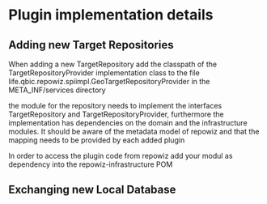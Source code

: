 # Plugin implementation details
## Adding new Target Repositories

When adding a new TargetRepository add the classpath of the TargetRepositoryProvider implementation class to the 
file life.qbic.repowiz.spiimpl.GeoTargetRepositoryProvider in the META_INF/services directory

the module for the repository needs to implement the interfaces TargetRepository and TargetRepositoryProvider,
furthermore the implementation has dependencies on the domain and the infrastructure modules. It should be aware of the 
metadata model of repowiz and that the mapping needs to be provided by each added plugin

In order to access the plugin code from repowiz add your modul as dependency into the 
repowiz-infrastructure POM

## Exchanging new Local Database